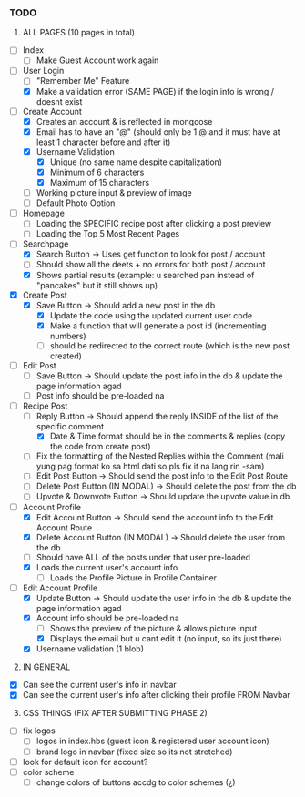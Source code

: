 ### **TODO**
1. ALL PAGES (10 pages in total)
- [ ] Index
  - [ ] Make Guest Account work again
- [ ] User Login
  - [ ] "Remember Me" Feature
  - [X] Make a validation error (SAME PAGE) if the login info is wrong / doesnt exist 
- [ ] Create Account
  - [x] Creates an account & is reflected in mongoose
  - [x] Email has to have an "@" (should only be 1 @ and it must have at least 1 character before and after it)
  - [x] Username Validation
    - [x] Unique (no same name despite capitalization)
    - [x] Minimum of 6 characters
    - [x] Maximum of 15 characters
  - [ ] Working picture input & preview of image
  - [ ] Default Photo Option
- [ ] Homepage
  - [ ] Loading the SPECIFIC recipe post after clicking a post preview
  - [ ] Loading the Top 5 Most Recent Pages
- [ ] Searchpage
  - [x] Search Button -> Uses get function to look for post / account
  - [ ] Should show all the deets + no errors for both post / account
  - [x] Shows partial results (example: u searched pan instead of "pancakes" but it still shows up)
- [x] Create Post
  - [x] Save Button -> Should add a new post in the db
    - [x] Update the code using the updated current user code
    - [x] Make a function that will generate a post id (incrementing numbers)
    - [ ] should be redirected to the correct route (which is the new post created)
- [ ] Edit Post
  - [ ] Save Button -> Should update the post info in the db & update the page information agad
  - [ ] Post info should be pre-loaded na
- [ ] Recipe Post
  - [ ] Reply Button -> Should append the reply INSIDE of the list of the specific comment
    - [x] Date & Time format should be in the comments & replies (copy the code from create post)
  - [ ] Fix the formatting of the Nested Replies within the Comment (mali yung pag format ko sa html dati so pls fix it na lang rin -sam)
  - [ ] Edit Post Button -> Should send the post info to the Edit Post Route
  - [ ] Delete Post Button (IN MODAL) -> Should delete the post from the db
  - [ ] Upvote & Downvote Button -> Should update the upvote value in db
- [ ] Account Profile
  - [X] Edit Account Button -> Should send the account info to the Edit Account Route
  - [X] Delete Account Button (IN MODAL) -> Should delete the user from the db
  - [ ] Should have ALL of the posts under that user pre-loaded
  - [X] Loads the current user's account info
    - [ ] Loads the Profile Picture in Profile Container
- [ ] Edit Account Profile
  - [X] Update Button -> Should update the user info in the db & update the page information agad
  - [X] Account info should be pre-loaded na
    - [ ] Shows the preview of the picture & allows picture input
    - [X] Displays the email but u cant edit it (no input, so its just there)
  - [x] Username validation (1 blob)
2. IN GENERAL
- [X] Can see the current user's info in navbar
- [X] Can see the current user's info after clicking their profile FROM Navbar

3. CSS THINGS (FIX AFTER SUBMITTING PHASE 2)
- [ ] fix logos
  - [ ] logos in index.hbs (guest icon & registered user account icon)
  - [ ] brand logo in navbar (fixed size so its not stretched)
- [ ] look for default icon for account?
- [ ] color scheme
  - [ ] change colors of buttons accdg to color schemes (¿)
